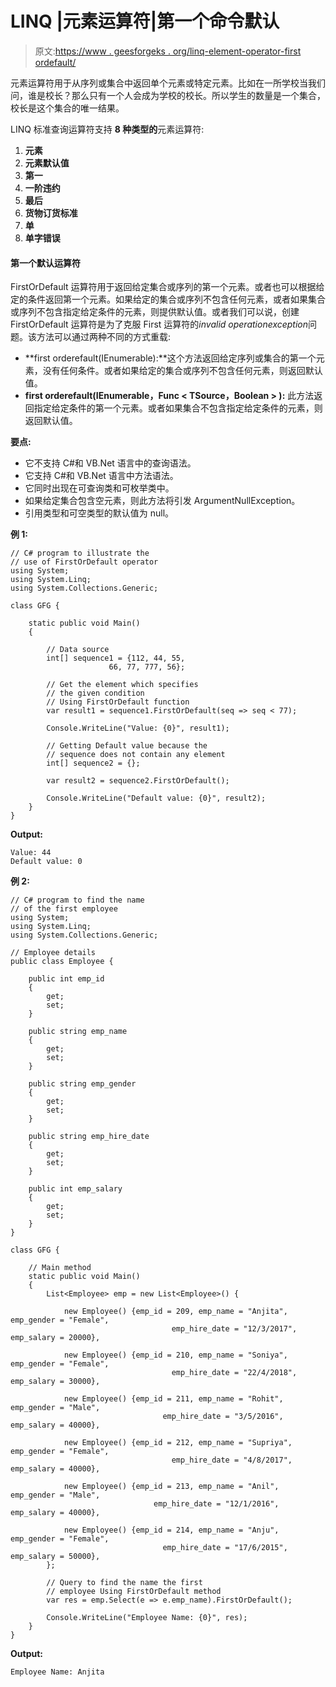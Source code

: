 # LINQ |元素运算符|第一个命令默认

> 原文:[https://www . geesforgeks . org/linq-element-operator-first ordefault/](https://www.geeksforgeeks.org/linq-element-operator-firstordefault/)

元素运算符用于从序列或集合中返回单个元素或特定元素。比如在一所学校当我们问，谁是校长？那么只有一个人会成为学校的校长。所以学生的数量是一个集合，校长是这个集合的唯一结果。

LINQ 标准查询运算符支持 **8 种类型的**元素运算符:

1.  **元素**
2.  **元素默认值**
3.  **第一**
4.  **一阶违约**
5.  **最后**
6.  **货物订货标准**
7.  **单**
8.  **单字错误**

#### 第一个默认运算符

FirstOrDefault 运算符用于返回给定集合或序列的第一个元素。或者也可以根据给定的条件返回第一个元素。如果给定的集合或序列不包含任何元素，或者如果集合或序列不包含指定给定条件的元素，则提供默认值。或者我们可以说，创建 FirstOrDefault 运算符是为了克服 First 运算符的*invalid operationexception*问题。该方法可以通过两种不同的方式重载:

*   **first orderefault<t source>(IEnumerable<t source>):**这个方法返回给定序列或集合的第一个元素，没有任何条件。或者如果给定的集合或序列不包含任何元素，则返回默认值。
*   **first orderefault<t source>(IEnumerable<t source>，Func < TSource，Boolean > ):** 此方法返回指定给定条件的第一个元素。或者如果集合不包含指定给定条件的元素，则返回默认值。

**要点:**

*   它不支持 C#和 VB.Net 语言中的查询语法。
*   它支持 C#和 VB.Net 语言中方法语法。
*   它同时出现在可查询类和可枚举类中。
*   如果给定集合包含空元素，则此方法将引发 ArgumentNullException。
*   引用类型和可空类型的默认值为 null。

**例 1:**

```
// C# program to illustrate the 
// use of FirstOrDefault operator
using System;
using System.Linq;
using System.Collections.Generic;

class GFG {

    static public void Main()
    {

        // Data source
        int[] sequence1 = {112, 44, 55,
                      66, 77, 777, 56};

        // Get the element which specifies
        // the given condition
        // Using FirstOrDefault function
        var result1 = sequence1.FirstOrDefault(seq => seq < 77);

        Console.WriteLine("Value: {0}", result1);

        // Getting Default value because the
        // sequence does not contain any element
        int[] sequence2 = {};

        var result2 = sequence2.FirstOrDefault();

        Console.WriteLine("Default value: {0}", result2);
    }
}
```

**Output:**

```
Value: 44
Default value: 0

```

**例 2:**

```
// C# program to find the name 
// of the first employee
using System;
using System.Linq;
using System.Collections.Generic;

// Employee details
public class Employee {

    public int emp_id
    {
        get;
        set;
    }

    public string emp_name
    {
        get;
        set;
    }

    public string emp_gender
    {
        get;
        set;
    }

    public string emp_hire_date
    {
        get;
        set;
    }

    public int emp_salary
    {
        get;
        set;
    }
}

class GFG {

    // Main method
    static public void Main()
    {
        List<Employee> emp = new List<Employee>() {

            new Employee() {emp_id = 209, emp_name = "Anjita", emp_gender = "Female",
                                    emp_hire_date = "12/3/2017", emp_salary = 20000},

            new Employee() {emp_id = 210, emp_name = "Soniya", emp_gender = "Female",
                                    emp_hire_date = "22/4/2018", emp_salary = 30000},

            new Employee() {emp_id = 211, emp_name = "Rohit", emp_gender = "Male",
                                  emp_hire_date = "3/5/2016", emp_salary = 40000},

            new Employee() {emp_id = 212, emp_name = "Supriya", emp_gender = "Female",
                                    emp_hire_date = "4/8/2017", emp_salary = 40000},

            new Employee() {emp_id = 213, emp_name = "Anil", emp_gender = "Male",
                                emp_hire_date = "12/1/2016", emp_salary = 40000},

            new Employee() {emp_id = 214, emp_name = "Anju", emp_gender = "Female",
                                  emp_hire_date = "17/6/2015", emp_salary = 50000},
        };

        // Query to find the name the first 
        // employee Using FirstOrDefault method
        var res = emp.Select(e => e.emp_name).FirstOrDefault();

        Console.WriteLine("Employee Name: {0}", res);
    }
}
```

**Output:**

```
Employee Name: Anjita

```